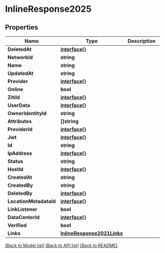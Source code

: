 # InlineResponse2025

## Properties

Name | Type | Description | Notes
------------ | ------------- | ------------- | -------------
**DeletedAt** | [**interface{}**](.md) |  | 
**NetworkId** | **string** |  | 
**Name** | **string** |  | 
**UpdatedAt** | **string** |  | 
**Provider** | [**interface{}**](.md) |  | 
**Online** | **bool** |  | 
**ZitiId** | [**interface{}**](.md) |  | 
**UserData** | [**interface{}**](.md) |  | 
**OwnerIdentityId** | **string** |  | 
**Attributes** | **[]string** |  | 
**ProviderId** | [**interface{}**](.md) |  | 
**Jwt** | [**interface{}**](.md) |  | 
**Id** | **string** |  | 
**IpAddress** | [**interface{}**](.md) |  | 
**Status** | **string** |  | 
**HostId** | [**interface{}**](.md) |  | 
**CreatedAt** | **string** |  | 
**CreatedBy** | **string** |  | 
**DeletedBy** | [**interface{}**](.md) |  | 
**LocationMetadataId** | [**interface{}**](.md) |  | 
**LinkListener** | **bool** |  | 
**DataCenterId** | [**interface{}**](.md) |  | 
**Verified** | **bool** |  | 
**Links** | [**InlineResponse2021Links**](inline_response_202_1__links.md) |  | 

[[Back to Model list]](../README.md#documentation-for-models) [[Back to API list]](../README.md#documentation-for-api-endpoints) [[Back to README]](../README.md)


